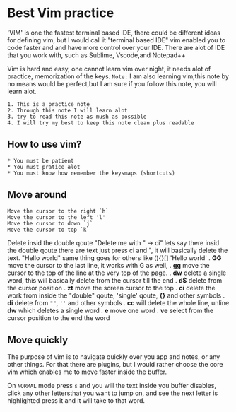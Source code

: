 # Best Vim practice

'VIM' is one the fastest terminal based IDE, there could be different ideas for defining vim, but 
I would call it "terminal based IDE" vim enabled you to code faster and and have more control over 
your IDE. There are alot of IDE that you work with, such as Sublime, Vscode,and Notepad++ 

Vim is hard and easy, one cannot learn vim over night, it needs alot of practice, memorization of 
the keys.
`Note:` I am also learning vim,this note by no means would be perfect,but I am sure if you follow this note, you will learn alot. 

    1. This is a practice note
    2. Through this note I will learn alot 
    3. try to read this note as mush as possible 
    4. I will try my best to keep this note clean plus readable

## How to use vim?
    * You must be patient 
    * You must pratice alot
    * You must know how remember the keysmaps (shortcuts)
  
 ## Move around
    Move the cursor to the right `h`
    Move the cursor to the left 'l'
    Move the cursor to down `j`
    Move the cursor to top `k`

 Delete insid the double qoute 
 "Delete me with " -> ci"  lets say there insid the double qoute there are text
 just press ci and ", it will basically delete the text. 
 "Hello world" same thing goes for others like (){}[]
 'Hello world'
. **GG** move the cursor to the last line, it works with G as well,
. **gg** move the cursor to the top of the line at the very top of the page. 
. **dw** delete a single word, this will basically delete from the cursor till the end
. **d$** delete from the cursor position
. **zt** move the screen cursor to the top
. **ci** delete the work from inside the "double" qoute, 'single' qoute, **{}** and other symbols
. **di** delete from `""`, `''` and other symbols
. **cc** will delete the whole line, unline **dw** which deletes a single word
. **e** move one word 
. **ve** select from the cursor position to the end the word

## Move quickly
The purpose of vim is to navigate quickly over you app and notes, or any other things. For that
there are plugins, but I would rather choose the core vim which enables me to move faster inside
the buffer. 

On `NORMAL` mode press `s` and you will the text inside you buffer disables, click any other lettersthat you want to jump on, and see the next letter is highlighted press it and it will take to that
word. 














